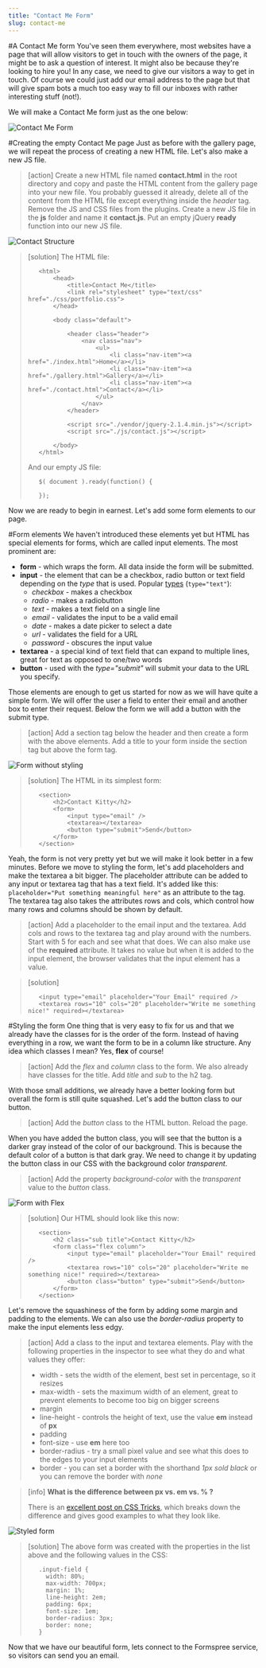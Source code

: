 ```yaml
---
title: "Contact Me Form"
slug: contact-me
---     
```


#A Contact Me form
You've seen them everywhere, most websites have a page that will allow visitors to get in touch with the owners of the page, it might be to ask a question of interest. It might also be because they're looking to hire you! In any case, we need to give our visitors a way to get in touch. 
Of course we could just add our email address to the page but that will give spam bots a much too easy way to fill our inboxes with rather interesting stuff (not!).

We will make a Contact Me form just as the one below:

![Contact Me Form](./0-contact-me.png "Contact Me Form")

#Creating the empty Contact Me page
Just as before with the gallery page, we will repeat the process of creating a new HTML file. Let's also make a new JS file.

> [action]
> Create a new HTML file named **contact.html** in the root directory and copy and paste the HTML content from the gallery page into your new file. You probably guessed it already, delete all of the content from the HTML file except everything inside the *header* tag.
> Remove the JS and CSS files from the plugins. Create a new JS file in the **js** folder and name it **contact.js**. Put an empty jQuery **ready** function into our new JS file.

![Contact Structure](./1-contact-structure.png "Contact Structure")

> [solution]
> The HTML file:
> ```
>    <html>
>        <head>
>            <title>Contact Me</title>
>            <link rel="stylesheet" type="text/css" href="./css/portfolio.css">
>        </head>
>    
>        <body class="default">            
>            
>            <header class="header">
>                <nav class="nav">
>                    <ul>
>                        <li class="nav-item"><a href="./index.html">Home</a></li>
>                        <li class="nav-item"><a href="./gallery.html">Gallery</a></li>
>                        <li class="nav-item"><a href="./contact.html">Contact</a></li>
>                    </ul>
>                </nav>
>            </header>
>            
>            <script src="./vendor/jquery-2.1.4.min.js"></script>
>            <script src="./js/contact.js"></script>
>    
>        </body>
>    </html>
> ```
> And our empty JS file:
> ```
>    $( document ).ready(function() {
>      
>    });
> ```

Now we are ready to begin in earnest. Let's add some form elements to our page.

#Form elements
We haven't introduced these elements yet but HTML has special elements for forms, which are called input elements. The most prominent are:

- **form** - which wraps the form. All data inside the form will be submitted.
- **input** - the element that can be a checkbox, radio button or text field depending on the *type* that is used. Popular [types](https://developer.mozilla.org/en-US/docs/Web/HTML/Element/input) (`type="text"`):
    - *checkbox* - makes a checkbox
    - *radio* - makes a radiobutton
    - *text* - makes a text field on a single line
    - *email* - validates the input to be a valid email
    - *date* - makes a date picker to select a date
    - *url* - validates the field for a URL
    - *password* - obscures the input value
- **textarea** - a special kind of text field that can expand to multiple lines, great for text as opposed to one/two words
- **button** - used with the *type="submit"* will submit your data to the URL you specify.

Those elements are enough to get us started for now as we will have quite a simple form. We will offer the user a field to enter their email and another box to enter their request. Below the form we will add a button with the submit type.

> [action]
> Add a section tag below the header and then create a form with the above elements. Add a title to your form inside the section tag but above the form tag.

![Form without styling](./2-form-elements.png "Form without styling")

> [solution]
> The HTML in its simplest form:
> ```
>    <section>
>        <h2>Contact Kitty</h2>
>        <form>
>            <input type="email" />
>            <textarea></textarea>
>            <button type="submit">Send</button>
>        </form>
>    </section>
> ```

Yeah, the form is not very pretty yet but we will make it look better in a few minutes. Before we move to styling the form, let's add placeholders and make the textarea a bit bigger. The placeholder attribute can be added to any input or textarea tag that has a text field. It's added like this: `placeholder="Put something meaningful here"` as an attribute to the tag. The textarea tag also takes the attributes rows and cols, which control how many rows and columns should be shown by default. 

> [action]
> Add a placeholder to the email input and the textarea. Add cols and rows to the textarea tag and play around with the numbers. Start with 5 for each and see what that does. We can also make use of the **required** attribute. It takes no value but when it is added to the input element, the browser validates that the input element has a value.

<!-- Comment to break actionable boxes. -->

> [solution]
> ```
>    <input type="email" placeholder="Your Email" required />
>    <textarea rows="10" cols="20" placeholder="Write me something nice!" required></textarea>
> ```

#Styling the form
One thing that is very easy to fix for us and that we already have the classes for is the order of the form. Instead of having everything in a row, we want the form to be in a column like structure. Any idea which classes I mean? Yes, **flex** of course!

> [action]
> Add the *flex* and *column* class to the form. We also already have classes for the title. Add *title* and *sub* to the h2 tag.

With those small additions, we already have a better looking form but overall the form is still quite squashed. Let's add the button class to our button.

> [action]
> Add the *button* class to the HTML button. Reload the page.

When you have added the button class, you will see that the button is a darker gray instead of the color of our background. This is because the default color of a button is that dark gray. We need to change it by updating the button class in our CSS with the background color *transparent*. 

> [action]
> Add the property *background-color* with the *transparent* value to the *button* class. 

![Form with Flex](./3-form-w-flex.png "Form with Flex")

> [solution]
> Our HTML should look like this now:
> ```
>    <section>
>        <h2 class="sub title">Contact Kitty</h2>
>        <form class="flex column">
>            <input type="email" placeholder="Your Email" required />
>            <textarea rows="10" cols="20" placeholder="Write me something nice!" required></textarea>
>            <button class="button" type="submit">Send</button>
>        </form>
>    </section>
> ```

Let's remove the squashiness of the form by adding some margin and padding to the elements. We can also use the *border-radius* property to make the input elements less edgy.

> [action]
> Add a class to the input and textarea elements. Play with the following properties in the inspector to see what they do and what values they offer:
> - width - sets the width of the element, best set in percentage, so it resizes
> - max-width - sets the maximum width of an element, great to prevent elements to become too big on bigger screens
> - margin
> - line-height - controls the height of text, use the value **em** instead of **px**
> - padding
> - font-size - use **em** here too
> - border-radius - try a small pixel value and see what this does to the edges to your input elements
> - border - you can set a border with the shorthand *1px sold black* or you can remove the border with *none*

<!-- Comment to break actionable boxes. -->

> [info]
> **What is the difference between px vs. em vs. % ?**
> 
> There is an [excellent post on CSS Tricks](https://css-tricks.com/css-font-size/), which breaks down the difference and gives good examples to what they look like. 

![Styled form](./4-styled-form.png "Styled form")

> [solution]
> The above form was created with the properties in the list above and the following values in the CSS:
> ```
>    .input-field {
>      width: 80%;
>      max-width: 700px;
>      margin: 1%;
>      line-height: 2em;
>      padding: 6px;
>      font-size: 1em;
>      border-radius: 3px;
>      border: none;
>    }
> ```

Now that we have our beautiful form, lets connect to the Formspree service, so visitors can send you an email. 

